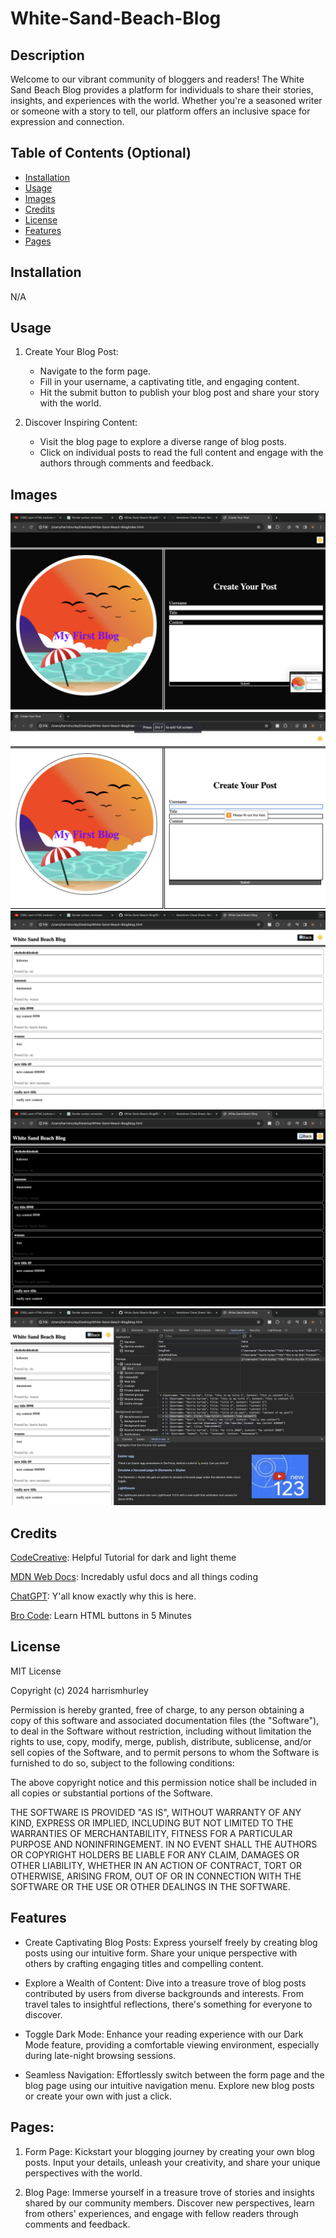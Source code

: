 # White-Sand-Beach-Blog


## Description

Welcome to our vibrant community of bloggers and readers! The White Sand Beach Blog provides a platform for individuals to share their stories, insights, and experiences with the world. Whether you're a seasoned writer or someone with a story to tell, our platform offers an inclusive space for expression and connection.

## Table of Contents (Optional)

- [Installation](#installation)
- [Usage](#usage)
- [Images](#images)
- [Credits](#credits)
- [License](#license)
- [Features](#features)
- [Pages](#pages)
## Installation

N/A

## Usage

1. Create Your Blog Post:
    - Navigate to the form page.
    - Fill in your username, a captivating title, and engaging content.
    - Hit the submit button to publish your blog post and share your story with the world.

2. Discover Inspiring Content:
    - Visit the blog page to explore a diverse range of blog posts.
    - Click on individual posts to read the full content and engage with the authors through comments and feedback.

## Images
![Form Page Dark](./assets/images/form-page-dark.png)
![Form Page Light w/ Requirement](./assets/images/form-page-with-requirement.png)
![Blog Page w/ Inherit Styles](./assets/images/blog-page-light.png)
![Blog Page w/ Dark Toggle](./assets/images/blog-page-dark.png)
![Local Storage w/ JSON Array](./assets/images/blog-console.png)

## Credits

[CodeCreative](https://www.youtube.com/watch?v=CUEJkJ9HDbY): Helpful Tutorial for dark and light theme

[MDN Web Docs](https://developer.mozilla.org/en-US/): Incredably usful docs and all things coding

[ChatGPT](https://chat.openai.com/c/290c33f0-11c4-460e-b422-6ddce4821125): Y'all know exactly why this is here.

[Bro Code](https://www.youtube.com/watch?v=_2wARy-oevQ&t=72s): Learn HTML buttons in 5 Minutes

## License

MIT License

Copyright (c) 2024 harrismhurley

Permission is hereby granted, free of charge, to any person obtaining a copy
of this software and associated documentation files (the "Software"), to deal
in the Software without restriction, including without limitation the rights
to use, copy, modify, merge, publish, distribute, sublicense, and/or sell
copies of the Software, and to permit persons to whom the Software is
furnished to do so, subject to the following conditions:

The above copyright notice and this permission notice shall be included in all
copies or substantial portions of the Software.

THE SOFTWARE IS PROVIDED "AS IS", WITHOUT WARRANTY OF ANY KIND, EXPRESS OR
IMPLIED, INCLUDING BUT NOT LIMITED TO THE WARRANTIES OF MERCHANTABILITY,
FITNESS FOR A PARTICULAR PURPOSE AND NONINFRINGEMENT. IN NO EVENT SHALL THE
AUTHORS OR COPYRIGHT HOLDERS BE LIABLE FOR ANY CLAIM, DAMAGES OR OTHER
LIABILITY, WHETHER IN AN ACTION OF CONTRACT, TORT OR OTHERWISE, ARISING FROM,
OUT OF OR IN CONNECTION WITH THE SOFTWARE OR THE USE OR OTHER DEALINGS IN THE
SOFTWARE.

## Features

- Create Captivating Blog Posts: Express yourself freely by creating blog posts using our intuitive form. Share your unique perspective with others by crafting engaging titles and compelling content.

- Explore a Wealth of Content: Dive into a treasure trove of blog posts contributed by users from diverse backgrounds and interests. From travel tales to insightful reflections, there's something for everyone to discover.

- Toggle Dark Mode: Enhance your reading experience with our Dark Mode feature, providing a comfortable viewing environment, especially during late-night browsing sessions.

- Seamless Navigation: Effortlessly switch between the form page and the blog page using our intuitive navigation menu. Explore new blog posts or create your own with just a click.

## Pages:

1. Form Page: Kickstart your blogging journey by creating your own blog posts. Input your details, unleash your creativity, and share your unique perspectives with the world.

2. Blog Page: Immerse yourself in a treasure trove of stories and insights shared by our community members. Discover new perspectives, learn from others' experiences, and engage with fellow readers through comments and feedback.
